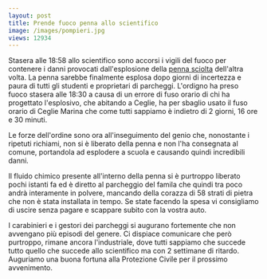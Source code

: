 ```yaml
---
layout: post
title: Prende fuoco penna allo scientifico
image: /images/pompieri.jpg
views: 12934
---
```


Stasera alle 18:58 allo scientifico sono accorsi i vigili del fuoco per contenere i danni provocati dall'esplosione della [penna sciolta](/2023/9/26/penna-inesplosa.md) dell'altra volta.
La penna sarebbe finalmente esplosa dopo giorni di incertezza e paura di tutti gli studenti e proprietari di parcheggi. L'ordigno ha preso fuoco stasera alle 18:30 a causa di un errore di fuso orario di chi ha progettato l'esplosivo, che abitando a Ceglie, ha per sbaglio usato il fuso orario di Ceglie Marina che come tutti sappiamo è indietro di 2 giorni, 16 ore e 30 minuti.

Le forze dell'ordine sono ora all'inseguimento del genio che, nonostante i ripetuti richiami, non si è liberato della penna e non l'ha consegnata al comune, portandola ad esplodere a scuola e causando quindi incredibili danni.

Il fluido chimico presente all'interno della penna si è purtroppo liberato pochi istanti fa ed è diretto al parcheggio del famila che quindi tra poco andrà interamente in polvere, mancando della corazza di 58 strati di pietra che non è stata installata in tempo.
Se state facendo la spesa vi consigliamo di uscire senza pagare e scappare subito con la vostra auto.

I carabinieri e i gestori dei parcheggi si augurano fortemente che non avvengano più episodi del genere. Ci dispiace comunicare che però purtroppo, rimane ancora l'industriale, dove tutti sappiamo che succede tutto quello che succede allo scientifico ma con 2 settimane di ritardo. Auguriamo una buona fortuna alla Protezione Civile per il prossimo avvenimento.
